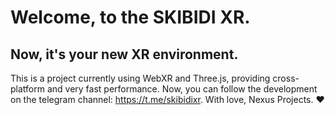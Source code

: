 # Welcome, to the SKIBIDI XR.

## Now, it's your new XR environment.

This is a project currently using WebXR and Three.js, providing cross-platform and very fast performance. Now, you can follow the development on the telegram channel: https://t.me/skibidixr.
With love, Nexus Projects. ❤️
